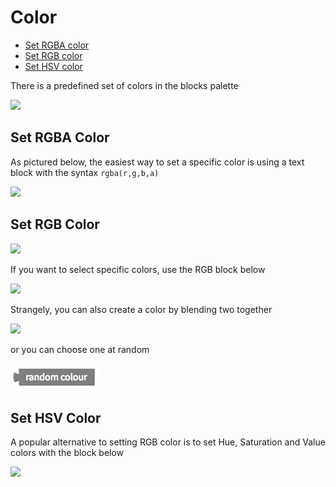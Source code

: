 # Color

* [Set RGBA color](colour.md#set-rgba-color) 
* [Set RGB color](colour.md#set-rgb-color)
* [Set HSV color](colour.md#set-hsv-color)

There is a predefined set of colors in the blocks palette

![](.gitbook/assets/blocks-color-fig-1.png)

## Set RGBA Color

As pictured below, the easiest way to set a specific color is using a text block with the syntax `rgba(r,g,b,a)`

![](.gitbook/assets/screen-shot-2021-04-08-at-11.41.24-am.png)

## Set RGB Color

![](.gitbook/assets/screen-shot-2021-04-08-at-11.42.00-am.png)

If you want to select specific colors, use the RGB block below

![](.gitbook/assets/blocks-color-fig-3.png)

Strangely, you can also create a color by blending two together

![](.gitbook/assets/blocks-color-fig-4.png)

or you can choose one at random

![](.gitbook/assets/blocks-color-fig-2.png)

## Set HSV Color

A popular alternative to setting RGB color is to set Hue, Saturation and Value colors with the block below

![](.gitbook/assets/screen-shot-2021-04-08-at-11.42.44-am.png)

